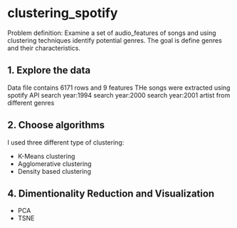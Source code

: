 # clustering_spotify

Problem definition: 
Examine a set of audio_features of songs and using clustering techniques identify potential genres.
The goal is define genres and their characteristics.

## 1. Explore the data
Data file contains 6171 rows and 9 features
THe songs were extracted using spotify API 
search year:1994
search year:2000
search year:2001
artist from different genres

## 2. Choose algorithms
I used three different type of clustering:
- K-Means clustering
- Agglomerative clustering
- Density based clustering

## 4. Dimentionality Reduction and Visualization

- PCA
- TSNE

